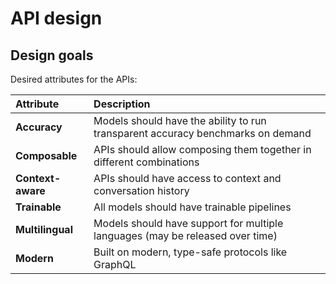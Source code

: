 # API design

## Design goals

Desired attributes for the APIs:

| Attribute | Description |
| :--- | :--- |
| **Accuracy** | Models should have the ability to run transparent accuracy benchmarks on demand  |
| **Composable** | APIs should allow composing them together in different combinations |
| **Context-aware** | APIs should have access to context and conversation history |
| **Trainable** | All models should have trainable pipelines |
| **Multilingual** | Models should have support for multiple languages \(may be released over time\) |
| **Modern** | Built on modern, type-safe protocols like GraphQL |

